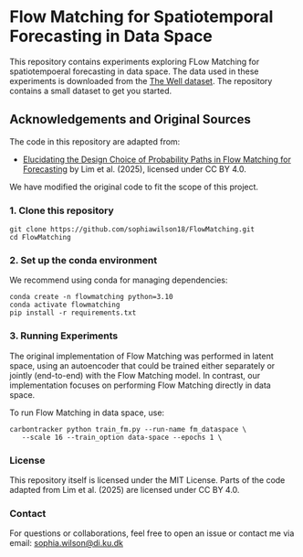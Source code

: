 # Flow Matching for Spatiotemporal Forecasting in Data Space

This repository contains experiments exploring FLow Matching for spatiotempoeral forecasting in data space. The data used in these experiments is downloaded from the [The Well dataset](https://github.com/PolymathicAI/the_well/tree/master). The repository contains a small dataset to get you started. 

## Acknowledgements and Original Sources

The code in this repository are adapted from:

- [Elucidating the Design Choice of Probability Paths in Flow Matching for Forecasting]([https://arxiv.org/abs/2410.03229](https://arxiv.org/html/2410.03229v1#bib.bib14)) by Lim et al. (2025), licensed under CC BY 4.0.

We have modified the original code to fit the scope of this project.

### 1. Clone this repository
```
git clone https://github.com/sophiawilson18/FlowMatching.git
cd FlowMatching
```

### 2. Set up the conda environment
We recommend using conda for managing dependencies:

```
conda create -n flowmatching python=3.10
conda activate flowmatching
pip install -r requirements.txt
```

### 3. Running Experiments

The original implementation of Flow Matching was performed in latent space, using an autoencoder that could be trained either separately or jointly (end-to-end) with the Flow Matching model. In contrast, our implementation focuses on performing Flow Matching directly in data space.


To run Flow Matching in data space, use:
```
carbontracker python train_fm.py --run-name fm_dataspace \
   --scale 16 --train_option data-space --epochs 1 \
```

### License

This repository itself is licensed under the MIT License.
Parts of the code adapted from Lim et al. (2025) are licensed under CC BY 4.0.

### Contact

For questions or collaborations, feel free to open an issue or contact me via email: sophia.wilson@di.ku.dk


